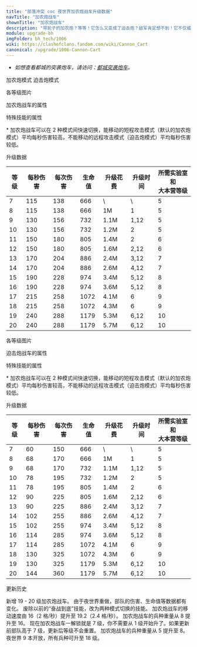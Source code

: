 ```yaml
---
title: "部落冲突 coc 夜世界加农炮战车升级数据"
navTitle: "加农炮战车"
shownTitle: "加农炮战车"
description: "带轮子的加农炮？等等！它怎么又变成了迫击炮？敌军肯定想不到！它不仅威力巨大而且功能全面！"
module: upgrade-bh
imgFolder: bh_tech/1006
wiki: https://clashofclans.fandom.com/wiki/Cannon_Cart
canonical: /upgrade/1006-Cannon-Cart
---
```


<script setup>
const tableExtraInfoStandardMode = [
    {
        "column": 4,
        "type": "cost",
        "gpClass": "research",
        "icon": "Elixir2"
    },
    {
        "column": 5,
        "type": "time",
        "gpClass": "research"
    }
];
const tableExtraInfoMortarMode = tableExtraInfoStandardMode;
</script>

- *如想查看都城的突袭炮车，请访问：[都城突袭炮车](/upgrade/2009-Raid-Cart)。*

<SwitchTabs contentClass="cp-unit-items" :stickyTabs="true" :pageTabs="true">
    <SwitchTab tabId="cp-unit-item-0" :activeTab="true">加农炮模式</SwitchTab>
    <SwitchTab tabId="cp-unit-item-1">迫击炮模式</SwitchTab>
</SwitchTabs>

<!-- ↓↓↓ 加农炮模式 ↓↓↓ -->
<SwitchTabGroup id="cp-unit-item-0" class="cp-unit-items">
<UnitInfo :folder="$frontmatter.imgFolder" imgSrc="Cannon_Cart_info.png" imgAlt="加农炮战车（加农炮模式）" :description="$frontmatter.description" />

<SmallTitle>各等级图片</SmallTitle>

<Panel>
    <UnitImgGroup :folder="$frontmatter.imgFolder">
        <UnitImg imgTitle="7 - 11 级" imgSrc="Cannon_Cart7.png" />
        <UnitImg imgTitle="12 - 15 级" imgSrc="Cannon_Cart12.png" />
        <UnitImg imgTitle="16 - 17 级" imgSrc="Cannon_Cart16.png" />
        <UnitImg imgTitle="18 - 20 级" imgSrc="Cannon_Cart18.png" />
    </UnitImgGroup>
</Panel>

<SmallTitle>加农炮战车的属性</SmallTitle>

<UnitProperties>
    <UnitProperty pKey="部队类型" pValue="地面远程单位" />
    <UnitProperty pKey="攻击偏好" pValue="无" />
    <UnitProperty pKey="伤害类型" pValue="单体伤害" />
    <UnitProperty pKey="攻击的目标" pValue="仅地面目标" />
    <UnitProperty pKey="每个兵营的部队数量" pValue="1" />
    <UnitProperty pKey="移动速度" pValue="2.4 格/秒" />
    <UnitProperty pKey="攻击速度" pValue="1.2 秒/次" />
    <UnitProperty pKey="攻击距离" pValue="4.5 格" />
    <UnitProperty pKey="所需训练营等级" pValue="7" />
    <UnitProperty pKey="所需夜世界大本等级" pValue="5" />
</UnitProperties>

<SmallTitle>特殊技能的属性</SmallTitle>

<UnitProperties>
    <UnitProperty pKey="技能名称" pValue="迫击炮模式" />
    <UnitProperty pKey="技能类型" pValue="模式切换技能" />
    <UnitProperty pKey="技能描述" pValue="见说明<sup>*</sup>" />
</UnitProperties>

\* 加农炮战车可以在 2 种模式间快速切换，能移动的短程攻击模式（默认的加农炮模式）平均每秒伤害较高，不能移动的远程攻击模式（迫击炮模式）平均每秒伤害较低。

<SmallTitle>升级数据</SmallTitle>

<UnitTable :tableExtraInfo="tableExtraInfoStandardMode">

| 等级 | 每秒伤害 | 每次伤害|  生命值  | 升级花费 | 升级时间 |所需实验室和<br>大本营等级|
| ---- |   ---   |   ---  |    ---   |   ---   |    ---   |           ---         |
|   7  |   115   |   138  |    666   |    \    |     \    |            5          |
|   8  |   115   |   138  |    666   |     1M  |  1       |            5          |
|   9  |   130   |   156  |    732   |   1.1M  |  1,12    |            5          |
|  10  |   130   |   156  |    732   |   1.2M  |  2       |            5          |
|  11  |   150   |   180  |    805   |   1.4M  |  2       |            6          |
|  12  |   150   |   180  |    805   |   1.6M  |  2,12    |            6          |
|  13  |   170   |   204  |    886   |   2.4M  |  3,12    |            7          |
|  14  |   170   |   204  |    886   |   2.6M  |  4,12    |            7          |
|  15  |   190   |   228  |    974   |   3.4M  |  5,12    |            8          |
|  16  |   190   |   228  |    974   |   3.6M  |  5,12    |            8          |
|  17  |   215   |   258  |   1072   |   4.1M  |  6       |            9          |
|  18  |   215   |   258  |   1072   |   4.3M  |  6       |            9          |
|  19  |   240   |   288  |   1179   |   5.3M  |  6,12    |           10          |
|  20  |   240   |   288  |   1179   |   5.7M  |  6,12    |           10          |
</UnitTable>
</SwitchTabGroup>

<!-- ↓↓↓ 迫击炮模式 ↓↓↓ -->
<SwitchTabGroup id="cp-unit-item-1" class="cp-unit-items">
<UnitInfo :folder="$frontmatter.imgFolder" imgSrc="Mortar_Cart_info.png" imgAlt="加农炮战车（迫击炮模式）" :description="$frontmatter.description" />

<SmallTitle>各等级图片</SmallTitle>

<Panel>
    <UnitImgGroup :folder="$frontmatter.imgFolder">
        <UnitImg imgTitle="7 - 11 级" imgSrc="Mortar_Cart7.png" />
        <UnitImg imgTitle="12 - 15 级" imgSrc="Mortar_Cart12.png" />
        <UnitImg imgTitle="16 - 17 级" imgSrc="Mortar_Cart16.png" />
        <UnitImg imgTitle="18 - 20 级" imgSrc="Mortar_Cart18.png" />
    </UnitImgGroup>
</Panel>

<SmallTitle>迫击炮战车的属性</SmallTitle>

<UnitProperties>
    <UnitProperty pKey="部队类型" pValue="地面远程单位" />
    <UnitProperty pKey="攻击偏好" pValue="无" />
    <UnitProperty pKey="伤害类型" pValue="单体伤害" />
    <UnitProperty pKey="攻击的目标" pValue="仅地面目标" />
    <UnitProperty pKey="每个兵营的部队数量" pValue="1" />
    <UnitProperty pKey="移动速度" pValue="0" />
    <UnitProperty pKey="攻击速度" pValue="2.5 秒/次" />
    <UnitProperty pKey="攻击距离" pValue="8.5 格" />
    <UnitProperty pKey="所需训练营等级" pValue="7" />
    <UnitProperty pKey="所需夜世界大本等级" pValue="5" />
</UnitProperties>

<SmallTitle>特殊技能的属性</SmallTitle>

<UnitProperties>
    <UnitProperty pKey="技能名称" pValue="迫击炮模式" />
    <UnitProperty pKey="技能类型" pValue="模式切换技能" />
    <UnitProperty pKey="技能描述" pValue="见说明<sup>*</sup>" />
</UnitProperties>

\* 加农炮战车可以在 2 种模式间快速切换，能移动的短程攻击模式（默认的加农炮模式）平均每秒伤害较高，不能移动的远程攻击模式（迫击炮模式）平均每秒伤害较低。

<SmallTitle>升级数据</SmallTitle>

<UnitTable :tableExtraInfo="tableExtraInfoMortarMode">

| 等级 | 每秒伤害 | 每次伤害|  生命值  | 升级花费 | 升级时间 |所需实验室和<br>大本营等级|
| ---- |   ---   |   ---  |    ---   |   ---   |    ---   |           ---         |
|   7  |    60   |   150  |    666   |    \    |     \    |            5          |
|   8  |    68   |   170  |    666   |     1M  |  1       |            5          |
|   9  |    68   |   170  |    732   |   1.1M  |  1,12    |            5          |
|  10  |    78   |   195  |    732   |   1.2M  |  2       |            5          |
|  11  |    78   |   195  |    805   |   1.4M  |  2       |            6          |
|  12  |    90   |   225  |    805   |   1.6M  |  2,12    |            6          |
|  13  |    90   |   225  |    886   |   2.4M  |  3,12    |            7          |
|  14  |   102   |   255  |    886   |   2.6M  |  4,12    |            7          |
|  15  |   102   |   255  |    974   |   3.4M  |  5,12    |            8          |
|  16  |   114   |   285  |    974   |   3.6M  |  5,12    |            8          |
|  17  |   114   |   285  |   1072   |   4.1M  |  6       |            9          |
|  18  |   130   |   325  |   1072   |   4.3M  |  6       |            9          |
|  19  |   130   |   325  |   1179   |   5.3M  |  6,12    |           10          |
|  20  |   144   |   360  |   1179   |   5.7M  |  6,12    |           10          |
</UnitTable>
</SwitchTabGroup>

<!-- ↓↓↓ 公共部分 ↓↓↓ -->
<SmallTitle>更新历史</SmallTitle>

<Timeline>
    <TimelineItem date="2023/05/15">
        <TimelineRow>新增 19 - 20 级加农炮战车。</TimelineRow>
        <TimelineRow>由于夜世界重做，部队的伤害、生命值等数据都有变化。</TimelineRow>
        <TimelineRow>废除以前的“奋战到底”技能，改为两种模式切换的技能。</TimelineRow>
        <TimelineRow>加农炮战车的移动速度由 16（2 格/秒）提升至 19.2（2.4 格/秒）。</TimelineRow>
        <TimelineRow>加农炮战车的兵种重量从 8 提升至 16。</TimelineRow>
        <TimelineRow>现在加农炮战车一解锁就是 7 级，你不需要从 1 级开始升了。如果更新前部队高于 7 级，更新后等级不会重置。</TimelineRow>
    </TimelineItem>
    <TimelineItem date="2020/06/22">
        <TimelineRow>加农炮战车的兵种重量从 5 提升至 8。</TimelineRow>
    </TimelineItem>
    <TimelineItem date="2019/06/18">
        <TimelineRow>夜世界 9 本开放，所有兵种可升至 18 级。</TimelineRow>
    </TimelineItem>
    <TimelineItem :historyBottom="true" />
</Timeline>
